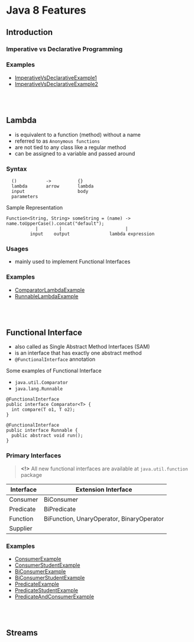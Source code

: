 Java 8 Features
====================

## Introduction
### Imperative vs Declarative Programming

### Examples
* [ImperativeVsDeclarativeExample1](src/main/java/org/example/java/ImperativeVsDeclarativeExample1.java)
* [ImperativeVsDeclarativeExample2](src/main/java/org/example/java/ImperativeVsDeclarativeExample2.java)

<br><br>


## Lambda
  - is equivalent to a function (method) without a name
  - referred to as `Anonymous functions`
  - are not tied to any class like a regular method
  - can be assigned to a variable and passed around

### Syntax
```
  ()           ->          {}
  lambda       arrow       lambda
  input                    body
  parameters
```
Sample Representation
```
Function<String, String> someString = (name) -> name.toUpperCase().concat("default");
           |        |                        |
         input    output               lambda expression
```

### Usages
  - mainly used to implement Functional Interfaces

### Examples
* [ComparatorLambdaExample](src/main/java/org/example/java/lambda/ComparatorLambdaExample.java)
* [RunnableLambdaExample](src/main/java/org/example/java/lambda/RunnableLambdaExample.java)

<br><br>


## Functional Interface
  * also called as Single Abstract Method Interfaces (SAM)
  * is an interface that has exactly one abstract method
  * `@FunctionalInterface` annotation

Some examples of Functional Interface
  * `java.util.Comparator`
  * `java.lang.Runnable`
```
@FunctionalInterface
public interface Comparator<T> {
  int compare(T o1, T o2);
}

@FunctionalInterface
public interface Runnable {
  public abstract void run();
}
```

### Primary Interfaces

> **<!>** All new functional interfaces are available at `java.util.function` package

| Interface      | Extension Interface
|----------------|---------------------
| Consumer       | BiConsumer
| Predicate      | BiPredicate
| Function       | BiFunction, UnaryOperator, BinaryOperator
| Supplier       |

### Examples
* [ConsumerExample](src/main/java/org/example/java/functionalinterface/ConsumerExample.java)
* [ConsumerStudentExample](src/main/java/org/example/java/functionalinterface/ConsumerStudentExample.java)
* [BiConsumerExample](src/main/java/org/example/java/functionalinterface/BiConsumerExample.java)
* [BiConsumerStudentExample](src/main/java/org/example/java/functionalinterface/BiConsumerStudentExample.java)
* [PredicateExample](src/main/java/org/example/java/functionalinterface/PredicateExample.java)
* [PredicateStudentExample](src/main/java/org/example/java/functionalinterface/PredicateStudentExample.java)
* [PredicateAndConsumerExample](src/main/java/org/example/java/functionalinterface/PredicateAndConsumerExample.java)

<br><br>


## Streams

